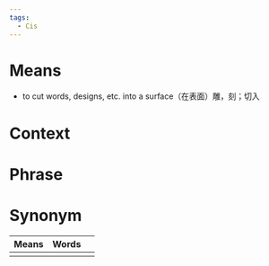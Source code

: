 ```yaml
---
tags:
  - Cis
---
```

# Means
-  to cut words, designs, etc. into a surface（在表面）雕，刻；切入
# Context

# Phrase

# Synonym
| Means | Words |     |
| ----- | ----- | --- |
|       |       |     |
